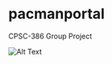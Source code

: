 # pacmanportal
CPSC-386 Group Project


![Alt Text](https://media.giphy.com/media/vFKqnCdLPNOKc/giphy.gif)
